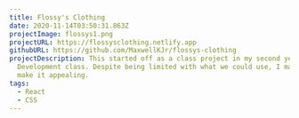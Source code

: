 ```yaml
---
title: Flossy's Clothing
date: 2020-11-14T03:50:31.863Z
projectImage: flossys1.png
projectURL: https://flossysclothing.netlify.app
githubURL: https://github.com/MaxwellKJr/flossys-clothing
projectDescription: This started off as a class project in my second year Web
  Development class. Despite being limited with what we could use, I managed to
  make it appealing.
tags:
  - React
  - CSS
---
```

